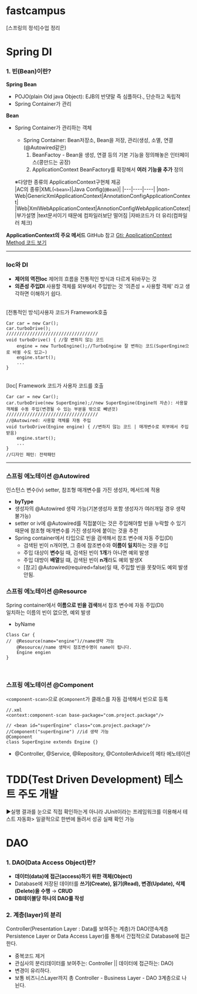 # fastcampus
[스프링의 정석]수업 정리
# Spring DI
### 1. 빈(Bean)이란?
 **Spring Bean** 
- POJO(plain Old java Object): EJB의 반댓말 즉 심플하다., 단순하고 독립적
- Spring Container가 관리

**Bean**
- Spring Container가 관리하는 객체
	- Spring Container: Bean저장소, Bean을 저장, 관리(생성, 소멸, 연결(@Autowired같은)
		1. BeanFactoy - 
			Bean을 생성, 연결 등의 기본 기능을 정의해놓은 인터페이스(콩만드는 공장)
		2. ApplicationContext
		BeanFactory를 확장해서 **여러 기능을 추가** 정의
		
	※다양한 종류의 ApplicationContext구현체 제공		
	|AC의 종류|XML(```<bean>```)|Java Config(```@Bean```)|
	|---|----|----|
	|non-Web|GenericXmlApplicationContext|AnnotationConfigApplicationContext|
	|Web|XmlWebApplicationContext|AnnotionConfigWebApplicationCotext|
	|부가설명 |text문서이기 때문에 컴파일러보단 떨어짐 |자바코드가 더 유리(컴파일러 체크)



**ApplicationContext의 주요 메서드**
GitHub 참고
[Gti: ApplicationContext Method 코드 보기](https://github.com/KhaeMiin/fastcampus2/blob/master/ch3/src/main/java/com/fastcampus/ch3/ApplicationContextTest.java)		

---
### Ioc와 DI
- **제어의 역전Ioc** 
 제어의 흐름을 전통적인 방식과 다르게 뒤바꾸는 것
- **의존성 주입DI**
사용할 객체를 외부에서 주입받는 것
'의존성 = 사용할 객체' 라고 생각하면 이해하기 쉽다. 

<br>
[전통적인 방식]사용자 코드가 Framework호출

```
Car car = new Car();
car.turboDrive();
///////////////////////////////////
void turboDrive() { //잘 변하지 않는 코드
	engine = new TurboEngine();//TurboEngine 잘 변하는 코드(SuperEngine으로 바뀔 수도 있고~)
	engine.start();
	...
}
```
<br>
[Ioc[ Framework 코드가 사용자 코드를 호출

```
Car car = new Car();
car.turboDrive(new SuperEngine);//new SuperEngine(Engine의 자손): 사용할 객체를 수동 주입(변경될 수 있는 부분을 밖으로 빼낸것)
///////////////////////////////////
//@Autowired: 사용할 객체를 자동 주입
void turboDrive(Engine engine) { //변하지 않는 코드 | 매개변수로 외부에서 주입받음)
	engine.start();
	...
}
//디자인 패턴: 전략패턴
```
---
### 스프링 에노테이션 @Autowired
인스턴스 변수(iv) setter, 참조형 매개변수를 가진 생성자, 메서드에 적용
- **byType**
- 생성자의 @Autowired 생략 가능(기본생성자 포함 생성자가 여러개일 경우 생략 불가능)
- setter  or  iv에 @Autowired를 직접붙이는 것은 주입해야할 빈을 누락할 수 있기 때문에 참조형 매개변수를 가진 생성자에 붙이는 것을 추천
- Spring container에서 타입으로 빈을 검색해서 참조 변수에 자동 주입(DI)
	- 검색된 빈이 n개이면, 그 중에 참조변수와 **이름이 일치**하는 것을 주입
	- 주입 대상이 **변수**일 때, 검색된 빈이 **1개**가 아니면 예외 발생
	- 주입 대방이 **배열**일 떄, 검색된 빈이 **n개**라도 예외 발생X
	- [참고] @Autowired(required=false)일 때, 주입할 빈을 못찾아도 예외 발생 안됨.


### 스프링 에노테이션 @Resource
Spring container에서 **이름으로 빈을 검색**해서 참조 변수에 자동 주입(DI)<br>
일치하는 이름의 빈이 없으면, 예외 발생
- byName
```
Class Car {
// 	@Resource(name="engine")//name생략 가능
	@Resource//name 생략시 참조변수명이 name이 됩니다.
	Engine engien
}
```	

<br>

### 스프링 에노테이션 @Component
```<component-scan>```으로 ```@Component```가 클래스를 자동 검색해서 빈으로 등록
```
//.xml
<context:component-scan base-package="com.project.package"/>
```
```
// <bean id="superEngine" class="com.project.package"/>
//Component("superEngine") //id 생략 가능
@Component
class SuperEngine extends Engine {}
```
- @Controller, @Service, @Repository, @ContollerAdvice의 메타 에노테이션

# TDD(Test Driven Development) 테스트 주도 개발
▶실행 결과를 눈으로 직접 확인하는게 아니라 JUnit이라는 프레임워크를 이용해서 테스트 자동화> 일괄적으로 한번에 돌려서 성공 실패 확인 가능

# DAO
### 1. DAO(Data Access Object)란?
- **데이터(data)에 접근(access)하기 위한 객체(Object)**
- Database에 저장된 데이터를 **쓰기(Create), 읽기(Read), 변경(Update), 삭제(Delete)을 수행** → **CRUD**
- **DB테이블당 하나의 DAO를 작성**

### 2. 계층(layer)의 분리
Controller(Presentation Layer : Data를 보여주는 계층)가 DAO(영속계층 Persistence Layer or Data Access Layer)를 통해서 간접적으로 Database에 접근한다.
- 중복코드 제거
- 관심사의 분리(데이터를 보여주는: Controller || 데이터에 접근하는: DAO)
- 변경이 유리하다.
- 보통 비즈니스Layer까지 총 Controller - Business Layer - DAO 3계층으로 나뉜다.
